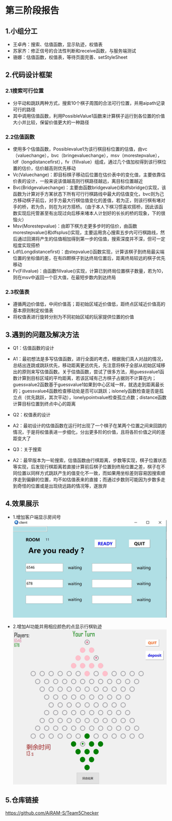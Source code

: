 # 第三阶段报告

## 1.小组分工

+ 王卓冉：搜索、估值函数，显示轨迹，权值表
+ 苏家齐：修正信号的合法性判断和receive函数，与服务端测试
+ 骆娜：估值函数，权值表，等待页面完善、setStyleSheet

## 2.代码设计框架

### 2.1搜索可行位置
+ 分平动和跳跃两种方式，搜索10个棋子周围的合法可行位置，并用aipath记录可行的路径
+ 其中调用估值函数，利用PossibleValue1函数来计算棋子运行到各位置的价值大小并比较，保留价值更大的一种路径

### 2.2估值函数
+ 使用多个估值函数，Possiblevalue1为该行棋目标位置的估值，由vc（valuechange），bvc（bringevaluechange），msv（morestepvalue），ldf（longdistancefirst），fv（fillvalue）组成，通过几个值加权得到该行棋位置的估价，估价越高则优先移动
+ Vc(Valuechange)：即目标棋子移动后位置在估价表中的变化值，主要依靠估价表的设计，一般来说该值越高则行棋路径越远，离目标位置越近
+ Bvc(Bridgevaluechange)：主要由函数bridgevalue()和dfsbridge()实现，该函数为计算对手方某状态下所有可行行棋路线中最大的估值变化，bvc则为己方移动棋子前后，对手方最大行棋估值变化的差值，若为正，则该行棋有堵对手的桥，若为负，则在为对方搭桥。（由于本人下棋习惯喜欢搭桥，因此该函数实现后托管甚至有出现过向后移来堵本人计划好的长长的桥的现象，下的很恼火）
+ Msv(Morestepvalue)：由即下棋方走更多步时的估价，由函数morestepvalue()和dfsplus()实现，主要运用贪心搜索五步内可行棋路线，然后通过回溯将产生的估值相加得到第一步的估值，搜索深度并不深，但可一定程度实现搭桥
+ Ldf(Longdistancefirst)：由stepvalue()函数实现，计算该棋子到终局最尖端位置的坐标值的差，在有四颗棋子到达终局位置后，距离终局较远的棋子优先移动
+ Fv(Fillvalue)：由函数fillvalue()实现，计算已到终局位置棋子数量，若为10，则在msv中返回一个巨大值，在最短步数内到达终局

### 2.3权值表
+ 遵循两边价值低，中间价值高；距初始区域近价值低，距终点区域近价值高的基本原则制定权值表
+ 将权值表进行旋转分别为不同初始区域的玩家提供位置的价值

## 3.遇到的问题及解决方法

+ Q1：估值函数的设计

+ A1：最初想法是多写估值函数，进行全面的考虑，根据我们真人对战的情况，总结出连跳或跳跃优先，移动距离更远优先，先注意将棋子全部从初始区域移出的原则来写估值函数。关于估值函数，尝试了很多方法，用guessvalue1函数计算到目标区域的平均距离，若该区域有己方棋子占据则不计算在内；guessvalue2函数基于guessvalue1如果到中心区域一样，就选走到距离最长的；guessvalue4函数检查移动处是否可以跳跃；islonely函数检查是否是孤立点（优先跳跃，其次平动），lonelypointvalue检查孤立点数；distance函数计算目标位置到终点中心的距离

+ Q2：权值表的设计

+ A2：最初设计的估值函数在运行时出现了一个棋子在某两个位置之间来回跳的情况，于是将权值表进一步细化，分出更多阶的价值，且将各阶价值之间的差距变大了

+ Q3：关于搜索

+ A2：最早版本为一轮搜索，估值函数由行棋距离，步数等实现，棋子位置状态等实现，后发现行棋距离若直接计算前后棋子位置到终局位置之差，棋子在不同位置以同样方式跳跃产生的值变化不一致，而如果用坐标差则容易因搜索顺序走到偏僻的位置，均不如估值表来的直接；而通过步数则可能因为步数多走到奇怪的位置或是出现绕远路的情况等，遂放弃

## 4.效果展示

+ 1.增加客户端显示房间号
![image1](./img3/waiting.png)

+ 2.增加AI功能并用相应颜色的点显示行棋轨迹
![image2](./img3/checkertable.png)

## 5.仓库链接

<https://github.com/AiRAM-S/Team5Checker>
